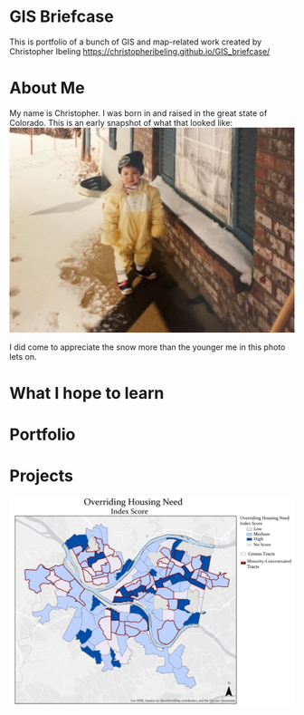 # GIS Briefcase
This is portfolio of a bunch of GIS and map-related work created by Christopher Ibeling
https://christopheribeling.github.io/GIS_briefcase/

# About Me
My name is Christopher. I was born in and raised in the great state of Colorado. This is an early snapshot of what that looked like: 
![I was young once](youngme.JPG)

I did come to appreciate the snow more than the younger me in this photo lets on. 


# What I hope to learn

# Portfolio

# Projects
![Overriding Housing Need Index](OverridingHousingNeed_Layout.JPG)
